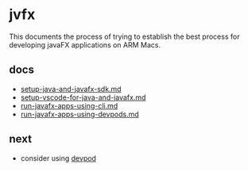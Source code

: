 # jvfx

This documents the process of trying to establish the best process for developing javaFX applications on ARM Macs.

## docs
* [setup-java-and-javafx-sdk.md](docs/setup-java-and-javafx-sdk.md)
* [setup-vscode-for-java-and-javafx.md](docs/setup-vscode-for-java-and-javafx.md)
* [run-javafx-apps-using-cli.md](docs/run-javafx-apps-using-cli.md)
* [run-javafx-apps-using-devpods.md](docs/run-javafx-apps-using-devpods.md)

## next
* consider using [devpod](https://devpod.sh/)
